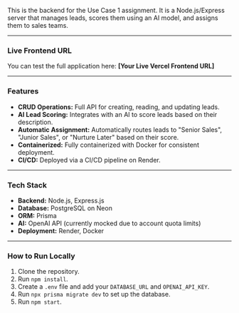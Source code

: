 This is the backend for the Use Case 1 assignment. It is a Node.js/Express server that manages leads, scores them using an AI model, and assigns them to sales teams.

---

### Live Frontend URL
You can test the full application here: **[Your Live Vercel Frontend URL]**

---

### Features
- **CRUD Operations:** Full API for creating, reading, and updating leads.
- **AI Lead Scoring:** Integrates with an AI to score leads based on their description.
- **Automatic Assignment:** Automatically routes leads to "Senior Sales", "Junior Sales", or "Nurture Later" based on their score.
- **Containerized:** Fully containerized with Docker for consistent deployment.
- **CI/CD:** Deployed via a CI/CD pipeline on Render.

---

### Tech Stack
- **Backend:** Node.js, Express.js
- **Database:** PostgreSQL on Neon
- **ORM:** Prisma
- **AI:** OpenAI API (currently mocked due to account quota limits)
- **Deployment:** Render, Docker

---

### How to Run Locally
1. Clone the repository.
2. Run `npm install`.
3. Create a `.env` file and add your `DATABASE_URL` and `OPENAI_API_KEY`.
4. Run `npx prisma migrate dev` to set up the database.
5. Run `npm start`.
